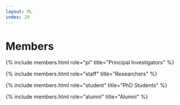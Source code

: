 ```yaml
---
layout: ML
index: 20
---
```


# Members

{% include members.html role="pi" title="Principal Investigators" %}

{% include members.html role="staff" title="Researchers" %}

{% include members.html role="student" title="PhD Students" %}

{% include members.html role="alumni" title="Alumni" %}


